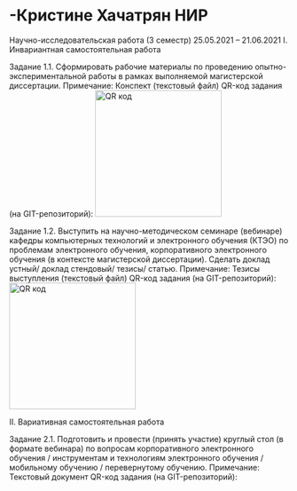 # -Кристине Хачатрян НИР
Научно-исследовательская работа (3 семестр)  25.05.2021 – 21.06.2021
I. Инвариантная самостоятельная работа

Задание 1.1. Сформировать рабочие материалы по проведению опытно-экспериментальной работы в рамках выполняемой магистерской диссертации.
Примечание: Конспект (текстовый файл)
QR-код задания (на GIT-репозиторий):
<a href="http://qrcoder.ru" target="_blank"><img src="http://qrcoder.ru/code/?https%3A%2F%2Fgithub.com%2Fkristinekh1996%2F---3-25.05.2021-21.06.2021%2Fblob%2Fmain%2F%C7%E0%E4%E0%ED%E8%E5%25201.1%2520%C8%D1%D0%2520%D5%E0%F7%E0%F2%F0%FF%ED%2520%CA%F0%E8%F1%F2%E8%ED%E5.docx&4&0" width="228" height="228" border="0" title="QR код"></a>

Задание 1.2. Выступить на научно-методическом семинаре (вебинаре) кафедры компьютерных технологий и электронного обучения (КТЭО) по проблемам электронного обучения, корпоративного электронного обучения (в контексте магистерской диссертации). Сделать доклад устный/ доклад стендовый/ тезисы/ статью.
Примечание: Тезисы выступления (текстовый файл)
QR-код задания (на GIT-репозиторий):
<a href="http://qrcoder.ru" target="_blank"><img src="http://qrcoder.ru/code/?https%3A%2F%2Fgithub.com%2Fkristinekh1996%2F---3-25.05.2021-21.06.2021%2Fblob%2Fmain%2F%C7%E0%E4%E0%ED%E8%E5%25201.2%2520%C8%D1%D0%2520%D5%E0%F7%E0%F2%F0%FF%ED%2520%CA%F0%E8%F1%F2%E8%ED%E5.docx&4&0" width="228" height="228" border="0" title="QR код"></a>

II. Вариативная самостоятельная работа

Задание 2.1. Подготовить и провести (принять участие) круглый стол (в формате вебинара) по вопросам корпоративного электронного обучения / инструментам и технологиям электронного обучения / мобильному обучению / перевернутому обучению.
Примечание: Текстовый документ
QR-код задания (на GIT-репозиторий):
